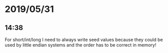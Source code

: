 # 2019/05/31

## 14:38

For short/int/long I need to always write seed values because they could be
used by little endian systems and the order has to be correct in memory!
